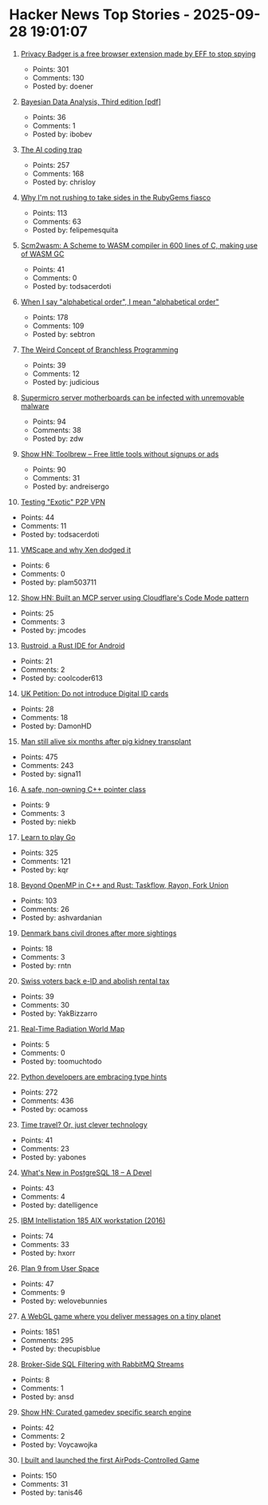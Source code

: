 # Hacker News Top Stories - 2025-09-28 19:01:07

1. [Privacy Badger is a free browser extension made by EFF to stop spying](https://privacybadger.org/)
   - Points: 301
   - Comments: 130
   - Posted by: doener

2. [Bayesian Data Analysis, Third edition [pdf]](https://sites.stat.columbia.edu/gelman/book/BDA3.pdf)
   - Points: 36
   - Comments: 1
   - Posted by: ibobev

3. [The AI coding trap](https://chrisloy.dev/post/2025/09/28/the-ai-coding-trap)
   - Points: 257
   - Comments: 168
   - Posted by: chrisloy

4. [Why I'm not rushing to take sides in the RubyGems fiasco](https://justin.searls.co/posts/why-im-not-rushing-to-take-sides-in-the-rubygems-fiasco/)
   - Points: 113
   - Comments: 63
   - Posted by: felipemesquita

5. [Scm2wasm: A Scheme to WASM compiler in 600 lines of C, making use of WASM GC](https://git.lain.faith/iitalics/scm2wasm)
   - Points: 41
   - Comments: 0
   - Posted by: todsacerdoti

6. [When I say "alphabetical order", I mean "alphabetical order"](https://sebastiano.tronto.net/blog/2025-09-28-alphabetic-order/)
   - Points: 178
   - Comments: 109
   - Posted by: sebtron

7. [The Weird Concept of Branchless Programming](https://sanixdk.xyz/blogs/the-weird-concept-of-branchless-programming)
   - Points: 39
   - Comments: 12
   - Posted by: judicious

8. [Supermicro server motherboards can be infected with unremovable malware](https://arstechnica.com/security/2025/09/supermicro-server-motherboards-can-be-infected-with-unremovable-malware/)
   - Points: 94
   - Comments: 38
   - Posted by: zdw

9. [Show HN: Toolbrew – Free little tools without signups or ads](https://toolbrew.co/)
   - Points: 90
   - Comments: 31
   - Posted by: andreisergo

10. [Testing "Exotic" P2P VPN](https://blog.nommy.moe/blog/exotic-mesh-vpn/)
   - Points: 44
   - Comments: 11
   - Posted by: todsacerdoti

11. [VMScape and why Xen dodged it](https://virtualize.sh/blog/vmscape-and-why-xen-dodged-it/)
   - Points: 6
   - Comments: 0
   - Posted by: plam503711

12. [Show HN: Built an MCP server using Cloudflare's Code Mode pattern](https://github.com/jx-codes/codemode-mcp)
   - Points: 25
   - Comments: 3
   - Posted by: jmcodes

13. [Rustroid, a Rust IDE for Android](https://rustroid.is-a.dev/story)
   - Points: 21
   - Comments: 2
   - Posted by: coolcoder613

14. [UK Petition: Do not introduce Digital ID cards](https://petition.parliament.uk/petitions/730194)
   - Points: 28
   - Comments: 18
   - Posted by: DamonHD

15. [Man still alive six months after pig kidney transplant](https://www.nature.com/articles/d41586-025-02851-w)
   - Points: 475
   - Comments: 243
   - Posted by: signa11

16. [A safe, non-owning C++ pointer class](https://techblog.rosemanlabs.com/c++/safety/object-lifetime/2025/08/28/a-safe-pointer-that-protects-against-use-after-free-and-updates-when-the-pointee-is-moved.html)
   - Points: 9
   - Comments: 3
   - Posted by: niekb

17. [Learn to play Go](https://online-go.com/learn-to-play-go)
   - Points: 325
   - Comments: 121
   - Posted by: kqr

18. [Beyond OpenMP in C++ and Rust: Taskflow, Rayon, Fork Union](https://ashvardanian.com/posts/beyond-openmp-in-cpp-rust/)
   - Points: 103
   - Comments: 26
   - Posted by: ashvardanian

19. [Denmark bans civil drones after more sightings](https://www.dw.com/en/denmark-bans-civil-drones-after-more-sightings/a-74166973)
   - Points: 18
   - Comments: 3
   - Posted by: rntn

20. [Swiss voters back e-ID and abolish rental tax](https://www.swissinfo.ch/eng/swiss-politics/swiss-voters-have-decided-on-electronic-id-and-abolishing-rental-tax/90057432)
   - Points: 39
   - Comments: 30
   - Posted by: YakBizzarro

21. [Real-Time Radiation World Map](https://www.gmcmap.com/)
   - Points: 5
   - Comments: 0
   - Posted by: toomuchtodo

22. [Python developers are embracing type hints](https://pyrefly.org/blog/why-typed-python/)
   - Points: 272
   - Comments: 436
   - Posted by: ocamoss

23. [Time travel? Or, just clever technology](https://www.syncdna.com/blog/time-travel-or-just-clever-tech)
   - Points: 41
   - Comments: 23
   - Posted by: yabones

24. [What's New in PostgreSQL 18 – A Devel](https://www.bytebase.com/blog/what-is-new-in-postgres-18-for-developer/)
   - Points: 43
   - Comments: 4
   - Posted by: datelligence

25. [IBM Intellistation 185 AIX workstation (2016)](http://www.ibmfiles.com/pages/intellipower185.htm)
   - Points: 74
   - Comments: 33
   - Posted by: hxorr

26. [Plan 9 from User Space](https://github.com/9fans/plan9port)
   - Points: 47
   - Comments: 9
   - Posted by: welovebunnies

27. [A WebGL game where you deliver messages on a tiny planet](https://messenger.abeto.co/)
   - Points: 1851
   - Comments: 295
   - Posted by: thecupisblue

28. [Broker-Side SQL Filtering with RabbitMQ Streams](https://www.rabbitmq.com/blog/2025/09/23/sql-filter-expressions)
   - Points: 8
   - Comments: 1
   - Posted by: ansd

29. [Show HN: Curated gamedev specific search engine](https://gamedevtorch.com/)
   - Points: 42
   - Comments: 2
   - Posted by: Voycawojka

30. [I built and launched the first AirPods-Controlled Game](https://apps.apple.com/us/app/ridepods-race-with-head/id6752268828)
   - Points: 150
   - Comments: 31
   - Posted by: tanis46

